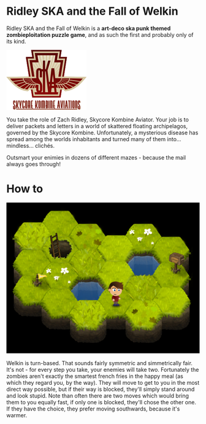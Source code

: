 Ridley SKA and the Fall of Welkin
=================================

Ridley SKA and the Fall of Welkin is a __art-deco ska punk themed zombieploitation puzzle game__, and as such the first and probably only of its kind.

![Skycore Kombine Aviations](https://github.com/maebert/Welkin/raw/master/Artwork/ska-logo.png)

You take the role of Zach Ridley, Skycore Kombine Aviator. Your job is to deliver packets and letters in a world of skattered floating archipelagos, governed by the Skycore Kombine. Unfortunately, a mysterious disease has spread among the worlds inhabitants and turned many of them into... mindless... clichés. 

Outsmart your enimies in dozens of different mazes - because the mail always goes through!


How to
======

![Early Development Screenshot](https://github.com/maebert/Welkin/raw/master/Artwork/screenshot-0.3.2.png)

Welkin is turn-based. That sounds fairly symmetric and simmetrically fair. It's not - for every step you take, your enemies will take two. Fortunately the zombies aren't exactly the smartest french fries in the happy meal (as which they regard you, by the way). They will move to get to you in the most direct way possible, but if their way is blocked, they'll simply stand around and look stupid. Note than often there are two moves which would bring them to you equally fast, if only one is blocked, they'll chose the other one. If they have the choice, they prefer moving southwards, because it's warmer.

